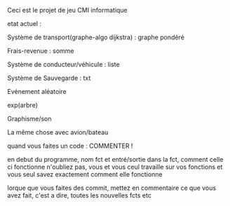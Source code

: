 Ceci est le projet de jeu CMI informatique

etat actuel :


Système de transport(graphe-algo dijkstra) : graphe pondéré

Frais-revenue : somme

Système de conducteur/véhicule : liste

Système de Sauvegarde : txt

Evénement aléatoire

exp(arbre)

Graphisme/son

La même chose avec avion/bateau


quand vous faites un code : 
COMMENTER !

en debut du programme, nom fct et entré/sortie
dans la fct, comment celle ci fonctionne
n'oubliez pas, vous et vous ceul travaille sur vos fonctions et vous seul savez exactement comment elle fonctionne

lorque que vous faites des commit, mettez en commentaire ce que vous avez fait, c'est a dire, toutes les nouvelles fcts etc